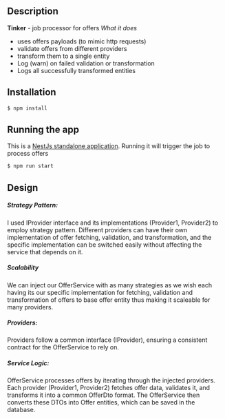 
## Description
**Tinker** - job processor for offers 
*What it does*
- uses offers payloads (to mimic http requests)
- validate offers from different providers
- transform them to a single entity
- Log (warn) on failed validation or transformation
- Logs all successfully transformed entities

## Installation

```bash
$ npm install
```

## Running the app
This is a [NestJs standalone application](https://docs.nestjs.com/standalone-applications). Running it will trigger the job to process offers
```bash
$ npm run start
```

## Design
##### Strategy Pattern:
I used IProvider interface and its implementations (Provider1, Provider2) to employ strategy pattern. Different providers can have their own implementation of offer fetching, validation, and transformation, and the specific implementation can be switched easily without affecting the service that depends on it.

##### Scalability
We can inject our OfferService with as many strategies as we wish each having its our specific implementation for fetching, validation and transformation of offers to base offer entity thus making it scaleable for many providers.

##### Providers: 
Providers follow a common interface (IProvider), ensuring a consistent contract for the OfferService to rely on.

##### Service Logic:
OfferService processes offers by iterating through the injected providers. Each provider (Provider1, Provider2) fetches offer data, validates it, and transforms it into a common OfferDto format. The OfferService then converts these DTOs into Offer entities, which can be saved in the database.
